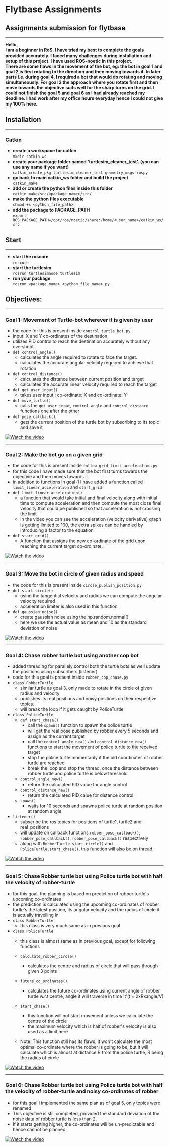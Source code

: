 # Flytbase Assignments

## Assignments submission for flytbase

---

**Hello,  
I am a beginner in RoS. I have tried my best to complete the goals provided accurately. I faced many challenges during installation and setup of this project.
I have used ROS-noetic in this project.  
    There are some flaws in the movement of the bot, eg: the bot in goal 1 and goal 2 is first rotating to the direction and then moving towards it.
In later parts i.e. during goal 4, I required a bot that would do rotating and moving simultaneously.
For goal 2 the approach where you rotate first and then move towards the objective suits well for the sharp turns on the grid.
I could not finish the goal 5 and goal 6 as I had already reached my deadline. I had work after my office hours everyday hence I could not give my 100% here.**
## Installation

---
### Catkin

- **create a workspace for catkin**  
 `mkdir catkin_ws`
- **create your package folder named 'turtlesim_cleaner_test'. (you can use any name if you want)**  
`catkin_create_pkg turtlesim_cleaner_test geometry_msgs rospy`
- **go back to main catkin_ws folder and build the project**  
`catkin_make`
- **add or create the python files inside this folder**  
`catkin_make/src/<package_name>/src/`
- **make the python files executable**  
`chmod +x <python_file_path>`
- **add the package to PACKAGE_PATH**  
`export ROS_PACKAGE_PATH=/opt/ros/noetic/share:/home/<user_name>/catkin_ws/src`

## Start

---
- **start the roscore**  
 `roscore`
- **start the turtlesim**  
`rosrun turtlesimnode turtlesim`  
- **run your package**  
`rosrun <package_name> <python_file_name>.py`  

## Objectives: 

---
### Goal 1: Movement of Turtle-bot wherever it is given by user
- the code for this is present inside `control_turtle_bot.py`
- input: X and Y co-ordinates of the destination
- utilizes PID control to reach the destination accurately without any overshoot
- `def control_angle()`
  - calculates the angle required to rotate to face the target.
  - calculates the accurate angular velocity required to achieve that rotation
- `def control_distance()`
  - calculates the distance between current position and target
  - calculates the accurate linear velocity required to reach the target
- `def get_user_input()`
  - takes user input : co-ordinate: X and co-ordinate: Y
- `def move_turtle()`
  - calls the `get_user_input`, `control_angle` and `control_distance` functions one after the other
- `def pose_callback()`
  - gets the current position of the turtle bot by subscribing to its topic and save it
  
[![Watch the video](videos/goal_1_control_turtle.gif)](videos/goal_1_control_turtle.gif)

---
### Goal 2: Make the bot go on a given grid
- the code for this is present inside `follow_grid_limit_acceleration.py`
- for this code I have made sure that the bot first turns towards the objective and then moves towards it.
- in addition to functions in goal-1 I have added a function called `limit_linear_acceleration` and `start_grid`
- `def limit_linear_acceleration()`
  - a function that would take initial and final velocity along with initial time to compute acceleration and then compute the most close final velocity that could be published so that acceleration is not crossing the limit
  - In the video you can see the acceleration (velocity derivative) graph is getting limited to 100, the extra spikes can be handled by introducing a factor to the equation
- `def start_grid()`
  - A function that assigns the new co-ordinate of the grid upon reaching the current target co-ordinate.

[![Watch the video](videos/goal_2_follow_grid_with_limit_on_acceleration.gif)](videos/goal_2_follow_grid_with_limit_on_acceleration.gif)

---
### Goal 3: Move the bot in circle of given radius and speed
- the code for this is present inside `circle_publish_position.py`
- `def start circle()`
  - using the tangential velocity and radius we can compute the angular velocity required
  - acceleration limiter is also used in this function
- `def gaussian_noise()`
  - create gaussian noise using the np.random.normal()
  - here we use the actual value as mean and 10 as the standard deviation of noise

[![Watch the video](videos/goal_3_circular_path_publish_pose_and_noise.gif)](videos/goal_3_circular_path_publish_pose_and_noise.gif)

---
### Goal 4: Chase robber turtle bot using another cop bot
- added threading for parallely control both the turtle bots as well update the positions using subscribers (listener)
- code for this goal is present inside `robber_cop_chase.py`
- `class RobberTurtle`
  - similar turtle as goal 3, only made to rotate in the circle of given radius and velocity
  - publishes its real positions and noisy positions on their respective topics.
  - will break the loop if it gets caught by PoliceTurtle
- `class PoliceTurtle`
  - `def start_chase()`
    - call the `spawn()` function to spawn the police turtle
    - will get the real pose published by robber every 5 seconds and assign as the current target
    - call the `control_angle_new()` and `control_distance_new()` functions to start the movement of police turtle to the received target
    - stop the police turtle momentarily if the old coordinates of robber turtle are reached
    - break the loop and stop the thread, once the distance between robber turtle and police turtle is below threshold
  - `control_angle_new()`
    - return the calculated PID value for angle control
  - `control_distance_new()`
    - return the calculated PID calue for distance control
  - `spawn()`
    - waits for 10 seconds and spawns police turtle at random position at random angle
- `listener()`
  - subscribe the ros topics for positions of turtle1, turtle2 and real_positions
  - will update on callback functions `robber_pose_callback()`, `robber_pose_callback()`, `robber_pose_callback()` respectively
  - along with `RobberTurtle.start_circle()` and `PoliceTurtle.start_chase()`, this function will also be on thread.

[![Watch the video](videos/goal_4_robber_cop_chase.gif)](videos/goal_4_robber_cop_chase.gif)

---
### Goal 5: Chase Robber turtle bot using Police turtle bot with half the velocity of robber-turtle
- for this goal, the planning is based on prediction of robber turtle's upcoming co-ordinates
- the prediction is calculated using the upcoming co-ordinates of robber turtle's the latest position, its angular velocity and the radius of circle it is actually travelling in
- `class RobberTurtle`
  - this class is very much same as in previous goal
- `class PoliceTurtle`
  - this class is almost same as in previous goal, except for following functions
  - `calculate_robber_circle()`
    - calculates the centre and radius of circle that will pass through given 3 points
  - `future_co_ordinates()`
    - calculates the future co-ordinates using current angle of robber turtle w.r.t centre, angle it will traverse in time 't'(t = 2xRxangle/V)
  - `start_chase()`
    - this function will not start movement unless we calculate the centre of the circle
    - the maximum velocity which is half of robber's velocity is also used as a limit here
  
  - Note: This function still has its flaws, it won't calculate the most optimal co-ordinate where the robber is 
going to be, but it will calculate which is almost at distance R from the police turtle, R being the radius of circle

[![Watch the video](videos/goal_5_robber_slow_cop_planned_chase.gif)](videos/goal_5_robber_slow_cop_planned_chase.gif)

---
### Goal 6: Chase Robber turtle bot using Police turtle bot with half the velocity of robber-turtle and noisy co-ordinates of robber
- for this goal I implemented the same plan as of goal 5, only topics were renamed
- This objective is still completed, provided the standard deviation of the noise data of robber turtle is less than 2.
- If it starts getting higher, the co-ordinates will be un-predictable and hence cannot be planned

[![Watch the video](videos/goal_6_chase_noisy.gif)](videos/goal_6_chase_noisy.gif)


